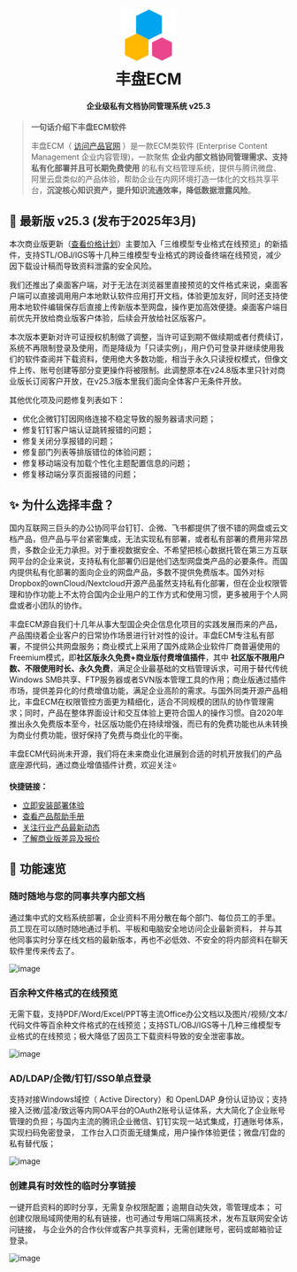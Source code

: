 <h1 align="center">
    <img src="https://raw.githubusercontent.com/ekbcloud/xpan-docker/main/images/logo.png" width="100"/>
  <br>
  丰盘ECM
</h1>
<h4 align="center">企业级私有文档协同管理系统 v25.3 </h4>

> **一句话介绍下丰盘ECM软件**
>
> 丰盘ECM（ [访问产品官网](https://www.ekbcloud.com/) ）是一款ECM类软件 (Enterprise Content Management 企业内容管理)，一款聚焦 **企业内部文档协同管理需求、支持私有化部署并且可长期免费使用** 的私有文档管理系统，提供与腾讯微盘、阿里云盘类似的产品体验，帮助企业在内网环境打造一体化的文档共享平台，**沉淀核心知识资产，提升知识流通效率，降低数据泄露风险**。

## :dart: 最新版 v25.3 (发布于2025年3月)

本次商业版更新（[查看价格计划](https://www.ekbcloud.com/pricing)）主要加入「三维模型专业格式在线预览」的新插件，支持STL/OBJ/IGS等十几种三维模型专业格式的跨设备终端在线预览，减少因下载设计稿而导致资料泄露的安全风险。

我们还推出了桌面客户端，对于无法在浏览器里直接预览的文件格式来说，桌面客户端可以直接调用用户本地默认软件应用打开文档，体验更加友好，同时还支持使用本地软件编辑保存后直接上传新版本至网盘，操作更加高效便捷。桌面客户端目前优先开放给商业版客户体验，后续会开放给社区版客户。

本次版本更新对许可证授权机制做了调整，当许可证到期不做续期或者付费续订，系统不再限制登录及使用，而是降级为「只读实例」，用户仍可登录并继续使用我们的软件查阅并下载资料，使用绝大多数功能，相当于永久只读授权模式，但像文件上传、账号创建等部分变更操作将被限制。此调整原本在v24.8版本里只针对商业版长订阅客户开放，在v25.3版本里我们面向全体客户无条件开放。

其他优化项及问题修复列表如下：

- 优化企微钉钉因网络连接不稳定导致的服务器请求问题；
- 修复钉钉客户端认证跳转报错的问题；
- 修复关闭分享报错的问题；
- 修复部门列表等排版错位的体验问题；
- 修复移动端没有加载个性化主题配置信息的问题；
- 修复移动端分享页面报错的问题；
  
## :sparkles: 为什么选择丰盘？

国内互联网三巨头的办公协同平台钉钉、企微、飞书都提供了很不错的网盘或云文档产品，但产品与平台紧密集成，无法实现私有部署，或者私有部署的费用非常昂贵，多数企业无力承担。对于重视数据安全、不希望把核心数据托管在第三方互联网平台的企业来说，支持私有化部署仍旧是他们选型网盘类产品的必要条件。而国内提供私有化部署的面向企业的网盘产品，多数不提供免费版本。国外对标Dropbox的ownCloud/Nextcloud开源产品虽然支持私有化部署，但在企业权限管理和协作功能上不太符合国内企业用户的工作方式和使用习惯，更多被用于个人网盘或者小团队的协作。

丰盘ECM源自我们十几年从事大型国企央企信息化项目的实践发展而来的产品，产品围绕着企业客户的日常协作场景进行针对性的设计。丰盘ECM专注私有部署，不提供公共网盘服务；商业模式上采用了国外成熟企业软件厂商普遍使用的Freemium模式，即**社区版永久免费+商业版付费增值插件**，其中 **社区版不限用户数、不限使用时长、永久免费**，满足企业最基础的文档管理诉求，可用于替代传统Windows SMB共享、FTP服务器或者SVN版本管理工具的作用；商业版通过插件市场，提供差异化的付费增值功能，满足企业高阶的需求。与国外同类开源产品相比，丰盘ECM在权限管控方面更为精细化，适合不同规模的团队的协作管理需求；同时，产品在整体界面设计和交互体验上更符合国人的操作习惯。自2020年推出永久免费版本至今，社区版功能仍在持续增强，而已有的免费功能也从未转换为商业付费功能，很好保持了免费与商业化的平衡。

丰盘ECM代码尚未开源，我们将在未来商业化进展到合适的时机开放我们的产品底座源代码，通过商业增值插件计费，欢迎关注⭐

**快捷链接：**

- [立即安装部署体验](https://www.ekbcloud.com/docs/admin_manual/setup.html)
- [查看产品帮助手册](https://www.ekbcloud.com/docs/)
- [关注行业产品最新动态](https://www.ekbcloud.com/blog/)
- [了解商业版差异及报价](https://www.ekbcloud.com/pricing)

## :gem: 功能速览

### 随时随地与您的同事共享内部文档

通过集中式的文档系统部署，企业资料不用分散在每个部门、每位员工的手里。 员工现在可以随时随地通过手机、平板和电脑安全地访问企业最新资料， 并与其他同事实时分享在线文档的最新版本，再也不必低效、不安全的将内部资料在聊天软件里传来传去了。

![image](https://github.com/ekbcloud/xpan-docker/assets/77321546/b7c68954-ec67-4275-872e-c720b9565b04)

### 百余种文件格式的在线预览

无需下载，支持PDF/Word/Excel/PPT等主流Office办公文档以及图片/视频/文本/代码文件等百余种文件格式的在线预览；支持STL/OBJ/IGS等十几种三维模型专业格式的在线预览；极大降低了因员工下载资料导致的安全泄密事故。

![image](https://github.com/ekbcloud/xpan-docker/assets/77321546/beb71687-f253-43a7-b18c-083d99284a59)

### AD/LDAP/企微/钉钉/SSO单点登录

支持对接Windows域控（ Active Directory）和 OpenLDAP 身份认证协议；支持接入泛微/蓝凌/致远等内网OA平台的OAuth2账号认证体系，大大简化了企业账号管理的负担；与国内主流的腾讯企业微信、钉钉实现一站式集成，打通账号体系，实现扫码免密登录， 工作台入口页面无缝集成，用户操作体验更佳；微盘/钉盘的私有替代版；

![image](https://github.com/ekbcloud/xpan-docker/assets/77321546/6fbfbed5-a1a6-4d46-901f-b0214ca5f943)

### 创建具有时效性的临时分享链接

一键开启资料的即时分享，无需复杂权限配置；逾期自动失效，零管理成本； 可创建仅限局域网使用的私有链接，也可通过专用端口隔离技术，发布互联网安全访问链接， 与企业外的合作伙伴或客户共享资料，无需创建账号，密码或邮箱验证登录。

![image](https://github.com/ekbcloud/xpan-docker/assets/77321546/fee88307-5ac0-44ea-a466-7f5516d87385)
